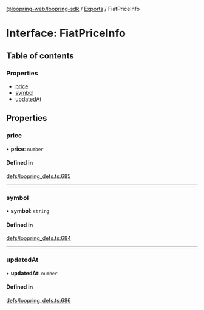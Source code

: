 [@loopring-web/loopring-sdk](../README.md) / [Exports](../modules.md) / FiatPriceInfo

# Interface: FiatPriceInfo

## Table of contents

### Properties

- [price](FiatPriceInfo.md#price)
- [symbol](FiatPriceInfo.md#symbol)
- [updatedAt](FiatPriceInfo.md#updatedat)

## Properties

### price

• **price**: `number`

#### Defined in

[defs/loopring_defs.ts:685](https://github.com/Loopring/loopring_sdk/blob/24fdf4c/src/defs/loopring_defs.ts#L685)

___

### symbol

• **symbol**: `string`

#### Defined in

[defs/loopring_defs.ts:684](https://github.com/Loopring/loopring_sdk/blob/24fdf4c/src/defs/loopring_defs.ts#L684)

___

### updatedAt

• **updatedAt**: `number`

#### Defined in

[defs/loopring_defs.ts:686](https://github.com/Loopring/loopring_sdk/blob/24fdf4c/src/defs/loopring_defs.ts#L686)
